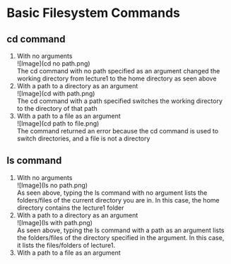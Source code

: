 # Basic Filesystem Commands
## cd command <br>
1. With no arguments <br>
![Image](cd no path.png) <br>
The cd command with no path specified as an argument changed the working directory from lecture1 to the home directory as seen above <br>
2. With a path to a directory as an argument <br>
![Image](cd with path.png) <br>
The cd command with a path specified switches the working directory to the directory of that path <br>
3. With a path to a file as an argument <br>
![Image](cd path to file.png) <br>
The command returned an error because the cd command is used to switch directories, and a file is not a directory <br>
## ls command
1. With no arguments <br>
![Image](ls no path.png) <br>
As seen above, typing the ls command with no argument lists the folders/files of the current directory you are in. In this case, the home directory contains the lecture1 folder <br>
2. With a path to a directory as an argument <br>
![Image](ls with path.png) <br>
As seen above, typing the ls command with a path as an argument lists the folders/files of the directory specified in the argument. In this case, it lists the files/folders of lecture1. <cd>
3. With a path to a file as an argument <br>



